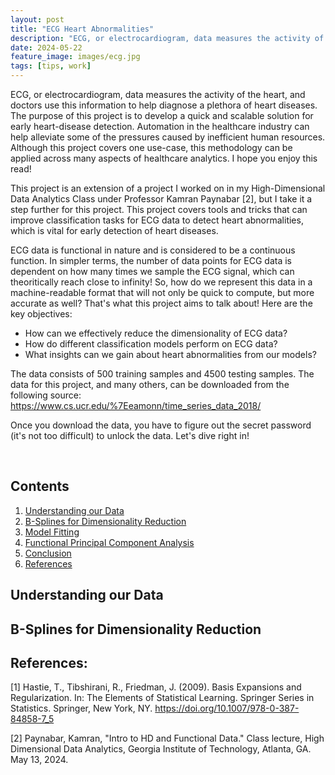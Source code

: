 ```yaml
---
layout: post
title: "ECG Heart Abnormalities"
description: "ECG, or electrocardiogram, data measures the activity of the heart, and doctors use this information to help diagnose a plethora of heart diseases."
date: 2024-05-22
feature_image: images/ecg.jpg
tags: [tips, work]
---
```


ECG, or electrocardiogram, data measures the activity of the heart, and doctors use this information to help diagnose a plethora of heart diseases. The purpose of this project is to develop a quick and scalable solution for early heart-disease detection. Automation in the healthcare industry can help alleviate some of the pressures caused by inefficient human resources. Although this project covers one use-case, this methodology can be applied across many aspects of healthcare analytics. I hope you enjoy this read!

<!--more-->

This project is an extension of a project I worked on in my High-Dimensional Data Analytics Class under Professor Kamran Paynabar [2], but I take it a step further for this project. This project covers tools and tricks that can improve classification tasks for ECG data to detect heart abnormalities, which is vital for early detection of heart diseases.

ECG data is functional in nature and is considered to be a continuous function. In simpler terms, the number of data points for ECG data is dependent on how many times we sample the ECG signal, which can theoritically reach close to infinity! So, how do we represent this data in a machine-readable format that will not only be quick to compute, but more accurate as well? That's what this project aims to talk about! Here are the key objectives:

-  How can we effectively reduce the dimensionality of ECG data?
-  How do different classification models perform on ECG data?
-  What insights can we gain about heart abnormalities from our models?

The data consists of 500 training samples and 4500 testing samples. The data for this project, and many others, can be downloaded from the following source: https://www.cs.ucr.edu/%7Eeamonn/time_series_data_2018/

Once you download the data, you have to figure out the secret password (it's not too difficult) to unlock the data. Let's dive right in!

<br>

## Contents

1.  [Understanding our Data](#understanding-our-data)
2.  [B-Splines for Dimensionality Reduction](#b-splines-for-dimensionality-reduction)
3.  [Model Fitting](#model-fitting)
4.  [Functional Principal Component Analysis](#functional-principal-component-analysis)
5.  [Conclusion](#conclusion)
6.  [References](#references)

## Understanding our Data

## B-Splines for Dimensionality Reduction

## References:

[1] Hastie, T., Tibshirani, R., Friedman, J. (2009). Basis Expansions and Regularization. In: The Elements of Statistical Learning. Springer Series in Statistics. Springer, New York, NY. https://doi.org/10.1007/978-0-387-84858-7_5

[2] Paynabar, Kamran, "Intro to HD and Functional Data." Class lecture, High Dimensional Data Analytics, Georgia Institute of Technology, Atlanta, GA. May 13, 2024.
